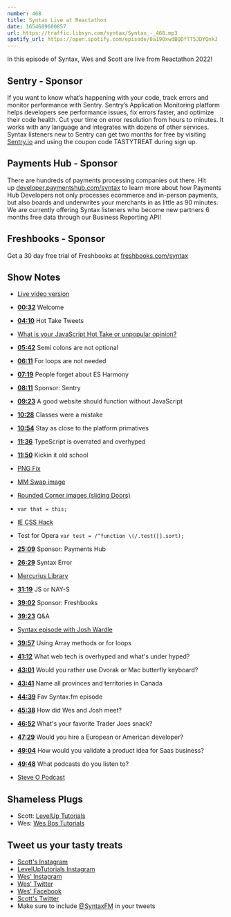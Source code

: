 ```yaml
---
number: 468
title: Syntax Live at Reactathon
date: 1654689600857
url: https://traffic.libsyn.com/syntax/Syntax_-_468.mp3
spotify_url: https://open.spotify.com/episode/0a19OxwdBQDfTT5JDYQnkJ
---
```


In this episode of Syntax, Wes and Scott are live from Reactathon 2022!

## Sentry  - Sponsor

If you want to know what’s happening with your code, track errors and monitor performance with Sentry. Sentry’s Application Monitoring platform helps developers see performance issues, fix errors faster, and optimize their code health. Cut your time on error resolution from hours to minutes. It works with any language and integrates with dozens of other services. Syntax listeners new to Sentry can get two months for  free by visiting [Sentry.io](https://sentry.io) and using the coupon code TASTYTREAT during sign up.

## Payments Hub - Sponsor

There are hundreds of payments processing companies out there. Hit up [developer.paymentshub.com/syntax](https://developer.paymentshub.com/syntax) to learn more about how Payments Hub Developers not only processes ecommerce and in-person payments, but also boards and underwrites your merchants in as little as 90 minutes. We are currently offering Syntax listeners who become new partners 6 months free data through our Business Reporting API!

## Freshbooks - Sponsor

Get a 30 day free trial of Freshbooks at [freshbooks.com/syntax](https://freshbooks.com/syntax)

## Show Notes

* [Live video version](https://www.youtube.com/watch?v=PXO0iopa5QI)

* **[00:32](#t=00:32)** Welcome
* **[04:10](#t=04:10)** Hot Take Tweets
* [What is your JavaScript Hot Take or unpopular opinion?](https://twitter.com/wesbos/status/1520074336463429637?s=21&t=mO9-2O0DO5fZ-uycIIbIcg)
* **[05:42](#t=05:42)** Semi colons are not optional
* **[06:11](#t=06:11)** For loops are not needed
* **[07:19](#t=07:19)** People forget about ES Harmony
* **[08:11](#t=08:11)** Sponsor: Sentry
* **[09:23](#t=09:23)** A good website should function without JavaScript
* **[10:28](#t=10:28)** Classes were a mistake
* **[10:54](#t=10:54)** Stay as close to the platform primatives
* **[11:36](#t=11:36)** TypeScript is overrated and overhyped
* **[11:50](#t=11:50)** Kickin it old school
* [PNG Fix](https://s3.us-west-2.amazonaws.com/secure.notion-static.com/7eaa615a-4f84-4f56-9183-552cac4a5609/Untitled.png?X-Amz-Algorithm=AWS4-HMAC-SHA256&X-Amz-Content-Sha256=UNSIGNED-PAYLOAD&X-Amz-Credential=AKIAT73L2G45EIPT3X45%2F20220606%2Fus-west-2%2Fs3%2Faws4_request&X-Amz-Date=20220606T214149Z&X-Amz-Expires=86400&X-Amz-Signature=2fa8be31a737a4a682db588382392c610b9ebb0b55036c977ffb6ae7a97d6356&X-Amz-SignedHeaders=host&response-content-disposition=filename%20%3D%22Untitled.png%22&x-id=GetObject)
* [MM Swap image](https://s3.us-west-2.amazonaws.com/secure.notion-static.com/e87aa8f9-0a24-4fa5-ad56-346e58e9c079/Untitled.png?X-Amz-Algorithm=AWS4-HMAC-SHA256&X-Amz-Content-Sha256=UNSIGNED-PAYLOAD&X-Amz-Credential=AKIAT73L2G45EIPT3X45%2F20220606%2Fus-west-2%2Fs3%2Faws4_request&X-Amz-Date=20220606T214119Z&X-Amz-Expires=86400&X-Amz-Signature=00eeacc735b72e354c23e37fdb69f011a9dc6160906bf9b83ab2c279c8d47801&X-Amz-SignedHeaders=host&response-content-disposition=filename%20%3D%22Untitled.png%22&x-id=GetObject)
* [Rounded Corner images (sliding Doors)](https://s3.us-west-2.amazonaws.com/secure.notion-static.com/746c04de-b14d-445c-9d4d-0897989affa0/Untitled.png?X-Amz-Algorithm=AWS4-HMAC-SHA256&X-Amz-Content-Sha256=UNSIGNED-PAYLOAD&X-Amz-Credential=AKIAT73L2G45EIPT3X45%2F20220606%2Fus-west-2%2Fs3%2Faws4_request&X-Amz-Date=20220606T214210Z&X-Amz-Expires=86400&X-Amz-Signature=c221f4fbc1606ca395f6110a29908d0327d00a19ef917db6d4eea5d76d6c1ffa&X-Amz-SignedHeaders=host&response-content-disposition=filename%20%3D%22Untitled.png%22&x-id=GetObject)
* `var that = this;`
* [IE CSS Hack](https://stackoverflow.com/questions/20541306/how-to-write-a-css-hack-for-ie-11)
* Test for Opera `var test = /^function \(/.test([].sort);`
* **[25:09](#t=25:09)** Sponsor: Payments Hub
* **[26:29](#t=26:29)** Syntax Error
* [Mercurius Library](https://pypi.org/project/mercurius-core-library/)
* **[31:19](#t=31:19)** JS or NAY-S
* **[39:02](#t=39:02)** Sponsor: Freshbooks
* **[39:23](#t=39:23)** Q&A
* [Syntax episode with Josh Wardle](https://syntax.fm/show/430/creator-of-wordle-josh-wardle)
* **[39:57](#t=39:57)** Using Array methods or for loops
* **[41:12](#t=41:12)** What web tech is overhyped and what's under hyped?
* **[43:01](#t=43:01)** Would you rather use Dvorak or Mac butterfly keyboard?
* **[43:41](#t=43:41)** Name all provinces and territories in Canada
* **[44:39](#t=44:39)** Fav Syntax.fm episode
* **[45:38](#t=45:38)** How did Wes and Josh meet?
* **[46:52](#t=46:52)** What's your favorite Trader Joes snack?
* **[47:29](#t=47:29)** Would you hire a European or American developer?
* **[49:04](#t=49:04)** How would you validate a product idea for Saas business?
* **[49:48](#t=49:48)** What podcasts do you listen to?
* [Steve O Podcast](https://www.steveo.com/pages/podcast)

## Shameless Plugs

* Scott: [LevelUp Tutorials](https://leveluptutorials.com/tutorials/keystone-js/introduction)
* Wes: [Wes Bos Tutorials](https://wesbos.com/courses)

## Tweet us your tasty treats

* [Scott's Instagram](https://www.instagram.com/stolinski/)
* [LevelUpTutorials Instagram](https://www.instagram.com/LevelUpTutorials/)
* [Wes' Instagram](https://www.instagram.com/wesbos/)
* [Wes' Twitter](https://twitter.com/wesbos)
* [Wes' Facebook](https://www.facebook.com/wesbos.developer)
* [Scott's Twitter](https://twitter.com/stolinski)
* Make sure to include [@SyntaxFM](https://twitter.com/SyntaxFM) in your tweets
